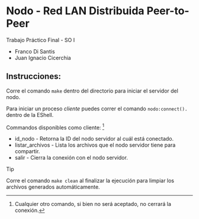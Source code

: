# Nodo - Red LAN Distribuida Peer-to-Peer
Trabajo Práctico Final - SO I
- Franco Di Santis
- Juan Ignacio Cicerchia

## Instrucciones:

Corre el comando `make` dentro del directorio para iniciar el servidor del nodo.

Para iniciar un proceso *cliente* puedes correr el comando `nodo:connect().` dentro de la EShell.

Commandos disponibles como cliente: [^1]
- id_nodo - Retorna la ID del nodo servidor al cuál está conectado.
- listar_archivos - Lista los archivos que el nodo servidor tiene para compartir.
- salir - Cierra la conexión con el nodo servidor.

> [!TIP]
> Corre el comando `make clean` al finalizar la ejecución para limpiar los archivos generados automáticamente.

[^1]: Cualquier otro comando, si bien no será aceptado, no cerrará la conexión.

